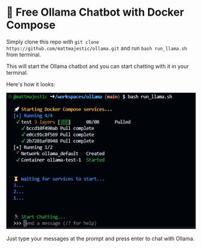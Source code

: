 # 🦙 Free Ollama Chatbot with Docker Compose

Simply clone this repo with `git clone https://github.com/mattmajestic/ollama.git` and run `bash run_llama.sh` from terminal.

This will start the Ollama chatbot and you can start chatting with it in your terminal.

Here's how it looks:

![Ollama CLI](ollama.png)

Just type your messages at the prompt and press enter to chat with Ollama.